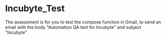 # Incubyte_Test
The assessment is for you to test the compose function in Gmail, to send an email with the body "Automation QA test for Incubyte" and subject "Incubyte"
